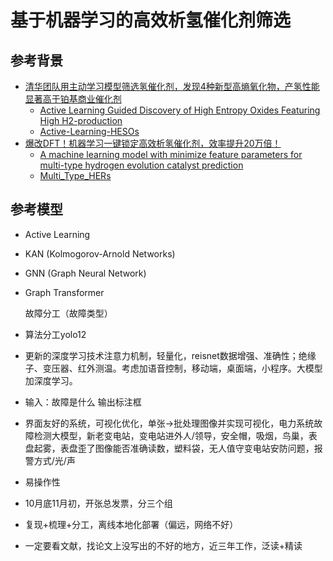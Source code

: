 # 基于机器学习的高效析氢催化剂筛选
## 参考背景
- [清华团队用主动学习模型筛选氢催化剂，发现4种新型高熵氧化物，产氢性能显著高于铂基商业催化剂](https://mp.weixin.qq.com/s/vgvdb_z_dR2qCKCfWNIw4A)
  - [Active Learning Guided Discovery of High Entropy Oxides Featuring High H2-production](https://pubs.acs.org/doi/10.1021/jacs.4c06272)
  - [Active-Learning-HESOs](https://github.com/Xiangyan93/Active-Learning-HESOs.git)
- [爆改DFT！机器学习一键锁定高效析氢催化剂，效率提升20万倍！](https://mp.weixin.qq.com/s/OozZV1E93cPRp6Th9youtg)
  - [A machine learning model with minimize feature parameters for multi-type hydrogen evolution catalyst prediction](https://www.nature.com/articles/s41524-025-01607-4)
  - [Multi_Type_HERs](https://github.com/wangchaobjut/Multi_Type_HERs.git)
## 参考模型
- Active Learning
- KAN (Kolmogorov-Arnold Networks)
- GNN (Graph Neural Network)
- Graph Transformer
  
  故障分工（故障类型）
- 算法分工yolo12
- 更新的深度学习技术注意力机制，轻量化，reisnet数据增强、准确性；绝缘子、变压器、红外测温。考虑加语音控制，移动端，桌面端，小程序。大模型加深度学习。
- 输入：故障是什么 输出标注框
- 界面友好的系统，可视化优化，单张→批处理图像并实现可视化，电力系统故障检测大模型，新老变电站，变电站进外人/领导，安全帽，吸烟，鸟巢，表盘起雾，表盘歪了图像能否准确读数，塑料袋，无人值守变电站安防问题，报警方式/光/声
- 易操作性
- 10月底11月初，开张总发票，分三个组
- 复现+梳理+分工，离线本地化部署（偏远，网络不好）
- 一定要看文献，找论文上没写出的不好的地方，近三年工作，泛读+精读

